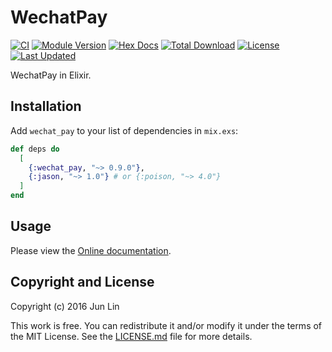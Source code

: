 # WechatPay

[![CI](https://github.com/elixir-wechat/wechat_pay/workflows/CI/badge.svg?branch=master)](https://github.com/elixir-wechat/wechat_pay/actions?query=workflow%3ACI)
[![Module Version](https://img.shields.io/hexpm/v/wechat_pay.svg)](https://hex.pm/packages/wechat_pay)
[![Hex Docs](https://img.shields.io/badge/hex-docs-lightgreen.svg)](https://hexdocs.pm/wechat_pay/)
[![Total Download](https://img.shields.io/hexpm/dt/wechat_pay.svg)](https://hex.pm/packages/wechat_pay)
[![License](https://img.shields.io/hexpm/l/wechat_pay.svg)](https://github.com/elixir-wechat/wechat_pay/blob/master/LICENSE.md)
[![Last Updated](https://img.shields.io/github/last-commit/elixir-wechat/wechat_pay.svg)](https://github.com/elixir-wechat/wechat_pay/commits/master)

WechatPay in Elixir.

## Installation

Add `wechat_pay` to your list of dependencies in `mix.exs`:

```elixir
def deps do
  [
    {:wechat_pay, "~> 0.9.0"},
    {:jason, "~> 1.0"} # or {:poison, "~> 4.0"}
  ]
end
```

## Usage

Please view the [Online documentation](https://hexdocs.pm/wechat_pay).

## Copyright and License

Copyright (c) 2016 Jun Lin

This work is free. You can redistribute it and/or modify it under the
terms of the MIT License. See the [LICENSE.md](./LICENSE.md) file for more details.
